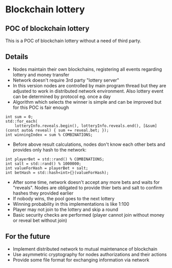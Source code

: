 # Blockchain lottery
## POC of blockchain lottery

This is a POC of blockchain lottery without a need of third party. 

## Details

- Nodes maintain their own blockchains, registering all events regarding lottery and money transfer
- Network doesn't require 3rd party "lottery server"
- In this version nodes are controlled by main program thread but they are adjusted to work in distributed network environment. Also lottery event can be determined by protocol eg. once a day
- Algorithm which selects the winner is simple and can be improved but for this POC is fair enough
```
int sum = 0;
std::for_each(
    lotteryInfo.reveals.begin(), lotteryInfo.reveals.end(), [&sum](const auto& reveal) { sum += reveal.bet; });
int winningIndex = sum % COMBINATIONS;
```
- Before above result calculations, nodes don't know each other bets and provides only hash to the network:
```
int playerBet = std::rand() % COMBINATIONS;
int salt = std::rand() % 1000000;
int valueForHash = playerBet + salt;
int betHash = std::hash<int>{}(valueForHash);
```
- After some time, network doesn't accept any more bets and waits for "reveals". Nodes are obligated to provide thier bets and salt to confirm hashes they provided earlier
- If nobody wins, the pool goes to the next lottery
- Winning probability in this implementations is like 1:100
- Player may not join to the lottery and skip a round
- Basic security checks are performed (player cannot join without money or reveal bet without join)
## For the future
- Implement distributed network to mutual maintenance of blockchain
- Use asymmetric cryptography for nodes authorizations and their actions
- Provide some file format for exchanging information via network
